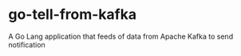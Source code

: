 # go-tell-from-kafka
A Go Lang application that feeds of data from Apache Kafka to send notification
